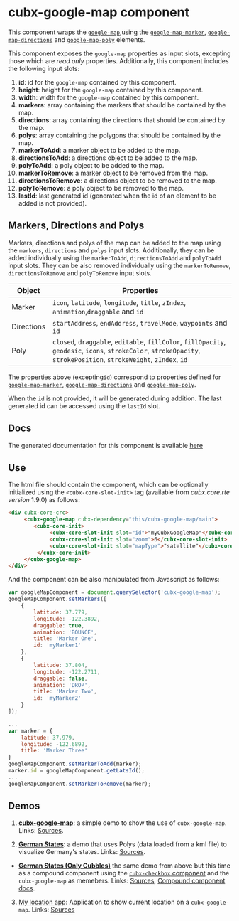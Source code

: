 # cubx-google-map component
This component wraps the [`google-map`](https://elements.polymer-project.org/elements/google-map),using the [`google-map-marker`](https://elements.polymer-project.org/elements/google-map?active=google-map-marker),
[`google-map-directions`](https://elements.polymer-project.org/elements/google-map?active=google-map-directions) and [`google-map-poly`](https://github.com/GoogleWebComponents/google-map/blob/master/google-map-poly.html) elements. 

This component exposes the `google-map` properties as input slots, excepting those which are _read only_ properties. Additionally,
this component includes the following input slots: 

1. **id**: id for the `google-map` contained by this component.
2. **height**: height for the `google-map` contained by this component.
3. **width**: width for the `google-map` contained by this component.
4. **markers**: array containing the markers that should be contained by the map.
5. **directions**: array containing the directions that should be contained by the map.
6. **polys**: array containing the polygons that should be contained by the map.
7. **markerToAdd**: a marker object to be added to the map.
8. **directionsToAdd**: a directions object to be added to the map.
9. **polyToAdd**: a poly object to be added to the map.
10. **markerToRemove**: a marker object to be removed from the map.
11. **directionsToRemove**: a directions object to be removed to the map.
12. **polyToRemove**: a poly object to be removed to the map.
13. **lastId**: last generated id (generated when the id of an element to be added is not provided).

## Markers, Directions and Polys
Markers, directions and polys of the map can be added to the map using the `markers`, `directions` and `polys` input slots. Additionally, they can be added individually using the `markerToAdd`, `directionsToAdd` and `polyToAdd` input slots. They can be also removed individually using the `markerToRemove`, `directionsToRemove` and `polyToRemove` input slots. 

| Object     | Properties                                                                                                                                                           |
|------------|----------------------------------------------------------------------------------------------------------------------------------------------------------------------|
| Marker     | `icon`, `latitude`, `longitude`, `title`, `zIndex`, `animation`,`draggable` and `id`                                                                                 |
| Directions | `startAddress`, `endAddress`, `travelMode`, `waypoints` and `id`                                                                                                     |
| Poly       | `closed`, `draggable`, `editable`, `fillColor`, `fillOpacity`, `geodesic`, `icons`, `strokeColor`, `strokeOpacity`, `strokePosition`, `strokeWeight`, `zIndex`, `id` |

The properties above (excepting`id`) correspond to properties defined for [`google-map-marker`](https://elements.polymer-project.org/elements/google-map?active=google-map-marker),
[`google-map-directions`](https://elements.polymer-project.org/elements/google-map?active=google-map-directions) and
[`google-map-poly`](https://github.com/GoogleWebComponents/google-map/blob/master/google-map-poly.html). 

When the `id` is not provided, it will be generated during addition. The last generated id can be accessed using the `lastId` slot.

## Docs
The generated documentation for this component is available [here](https://cubbles.world/sandbox/com.incowia.cubx-google-map@1.0.0-SNAPSHOT/cubx-google-map/docs/index.html)

## Use
The html file should contain the component, which can be optionally initialized using the `<cubx-core-slot-init>` tag (available from 
_cubx.core.rte version_ 1.9.0) as follows:

```html
<div cubx-core-crc>
     <cubx-google-map cubx-dependency="this/cubx-google-map/main">
        <cubx-core-init>
             <cubx-core-slot-init slot="id">"myCubxGoogleMap"</cubx-core-slot-init>
             <cubx-core-slot-init slot="zoom">6</cubx-core-slot-init>
             <cubx-core-slot-init slot="mapType">"satellite"</cubx-core-slot-init>
         </cubx-core-init>
     </cubx-google-map>
</div>
```

And the component can be also manipulated from Javascript as follows:

```javascript
var googleMapComponent = document.querySelector('cubx-google-map');
googleMapComponent.setMarkers([
	{
		latitude: 37.779,
		longitude: -122.3892,
		draggable: true,
		animation: 'BOUNCE',
		title: 'Marker One',
		id: 'myMarker1'
	},
	{
		latitude: 37.804,
		longitude: -122.2711,
		draggable: false,
		animation: 'DROP',
		title: 'Marker Two',
		id: 'myMarker2'
	}
]);

...
var marker = {
    latitude: 37.979,
    longitude: -122.6892,
    title: 'Marker Three'
}
googleMapComponent.setMarkerToAdd(marker);
marker.id = googleMapComponent.getLatsId();
...
googleMapComponent.setMarkerToRemove(marker);
```

## Demos
1. [**cubx-google-map**](https://cubbles.world/sandbox/com.incowia.cubx-google-map@1.0.0-SNAPSHOT/cubx-google-map/demo/index.html): 
a simple demo to show the use of `cubx-google-map`. Links: 
[Sources](https://github.com/iCubbles/cubx-polymer-elements/blob/master/webpackages/com.incowia.cubx-google-map/cubx-google-map/demo/index.html).

2. [**German States**](https://cubbles.world/sandbox/com.incowia.cubx-google-map@1.0.0-SNAPSHOT/cubx-google-map/germanStatesDemo/index.html): a demo that uses Polys (data loaded from a kml file) to visualize Germany's states. 
Links: [Sources](https://github.com/iCubbles/cubx-polymer-elements/blob/master/webpackages/com.incowia.cubx-google-map/cubx-google-map/germanStatesDemo/index.html).

 * [**German States (Only Cubbles)**](https://cubbles.world/sandbox/com.incowia.demo.cubx-polymer-elements-demos@0.1.0-SNAPSHOT/german-states/demo/index.html) the same demo from above but this time as a compound component using the [`cubx-checkbox` component](https://github.com/iCubbles/base-html-components) and the `cubx-google-map` as memebers. Links: [Sources](https://github.com/iCubbles/cubx-polymer-elements-demos/tree/master/webpackages/com.incowia.demo.cubx-polymer-elements-demos), [Compound component docs](https://cubbles.world/sandbox/com.incowia.demo.cubx-polymer-elements-demos@0.1.0-SNAPSHOT/german-states/docs/index.html).

3. [My location app](https://cubbles.world/sandbox/com.incowia.demo.cubx-polymer-elements-demos@0.1.0-SNAPSHOT/my-location/index.html): Application to show current location on a `cubx-google-map`. Links: [Sources](https://github.com/iCubbles/cubx-polymer-elements-demos/tree/master/webpackages/com.incowia.demo.cubx-polymer-elements-demos)
